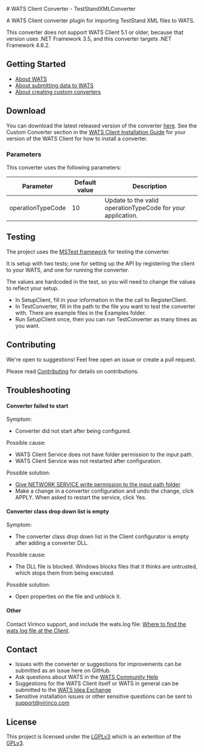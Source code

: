 ﻿﻿# WATS Client Converter - TestStandXMLConverter

A WATS Client converter plugin for importing TestStand XML files to WATS.

This converter does not support WATS Client 5.1 or older, because that version uses .NET Framework 3.5, and this converter targets .NET Framework 4.6.2.

## Getting Started

* [About WATS](https://wats.com/manufacturing-intelligence/)
* [About submitting data to WATS](https://virinco.zendesk.com/hc/en-us/articles/207424613)
* [About creating custom converters](https://virinco.zendesk.com/hc/en-us/articles/207424593)

## Download

You can download the latest released version of the converter [here](https://github.com/Virinco/TestStand-XML-Converter/releases/latest). See the Custom Converter section in the [WATS Client Installation Guide](https://wats.com/download) for your version of the WATS Client for how to install a converter.

### Parameters

This converter uses the following parameters:

| Parameter         | Default value | Description                                                    |
|-------------------|---------------|----------------------------------------------------------------|
| operationTypeCode | 10            | Update to the valid operationTypeCode for your application.    |


## Testing

The project uses the [MSTest framework](https://docs.microsoft.com/en-us/visualstudio/test/quick-start-test-driven-development-with-test-explorer) for testing the converter.

It is setup with two tests; one for setting up the API by registering the client to your WATS, and one for running the converter.

The values are hardcoded in the test, so you will need to change the values to reflect your setup.
* In SetupClient, fill in your information in the the call to RegisterClient.
* In TestConverter, fill in the path to the file you want to test the converter with. There are example files in the Examples folder.
* Run SetupClient once, then you can run TestConverter as many times as you want.

## Contributing

We're open to suggestions! Feel free open an issue or create a pull request.

Please read [Contributing](CONTRIBUTING.md) for details on contributions.

## Troubleshooting

#### Converter failed to start

Symptom:
* Converter did not start after being configured.

Possible cause:
* WATS Client Service does not have folder permission to the input path.
* WATS Client Service was not restarted after configuration.

Possible solution:
* [Give NETWORK SERVICE write permission to the input path folder](https://virinco.zendesk.com/hc/en-us/articles/207424113-WATS-Client-Add-write-permission-to-NETWORK-SERVICE-on-file-system-to-allow-converter-access)
* Make a change in a converter configuration and undo the change, click APPLY. When asked to restart the service, click Yes.

#### Converter class drop down list is empty

Symptom:
* The converter class drop down list in the Client configurator is empty after adding a converter DLL.

Possible cause:
* The DLL file is blocked. Windows blocks files that it thinks are untrusted, which stops them from being executed.

Possible solution:
* Open properties on the file and unblock it.

#### Other

Contact Virinco support, and include the wats.log file: [Where to find the wats log file at the Client](https://virinco.zendesk.com/hc/en-us/articles/207424033-Where-to-find-the-wats-log-file-at-the-Client).

## Contact

* Issues with the converter or suggestions for improvements can be submitted as an issue here on GitHub.
* Ask questions about WATS in the [WATS Community Help](https://virinco.zendesk.com/hc/en-us/community/topics/200229613)
* Suggestions for the WATS Client itself or WATS in general can be submitted to the [WATS Idea Exchange](https://virinco.zendesk.com/hc/en-us/community/topics/200229623)
* Sensitive installation issues or other sensitive questions can be sent to [support@virinco.com](mailto://support@virinco.com)

## License

This project is licensed under the [LGPLv3](COPYING.LESSER) which is an extention of the [GPLv3](COPYING).
